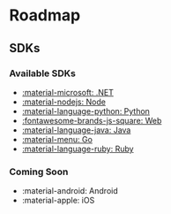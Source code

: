 # Roadmap

## SDKs
### Available SDKs
- [:material-microsoft: .NET](dotnet/index.md)
- [:material-nodejs: Node](node/index.md)
- [:material-language-python: Python](python/index.md)
- [:fontawesome-brands-js-square: Web](web/index.md)
- [:material-language-java: Java](java/index.md)
- [:material-menu: Go](go/index.md)
- [:material-language-ruby: Ruby](ruby/index.md)
### Coming Soon
- :material-android: Android
- :material-apple: iOS